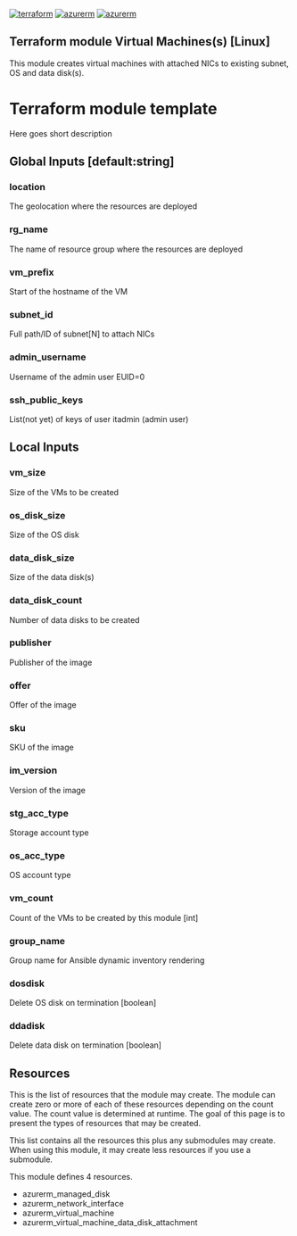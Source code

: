 [![terraform](https://img.shields.io/badge/terraform-0.12-brightgreen.svg)](https://www.terraform.io/upgrade-guides/0-12.html)
[![azurerm](https://img.shields.io/badge/azurerm-1.29-brightgreen.svg)](https://github.com/terraform-providers/terraform-provider-azurerm)
[![azurerm](https://img.shields.io/badge/azurerm-2.0-orange.svg)](https://www.terraform.io/docs/providers/azurerm/guides/2.0-upgrade-guide.html)

## Terraform module Virtual Machines(s) [Linux]
This module creates virtual machines with attached NICs to existing subnet, OS and data disk(s).

# Terraform module template
Here goes short description

## Global Inputs [default:string]
### location
The geolocation where the resources are deployed
### rg_name
The name of resource group where the resources are deployed
### vm_prefix
Start of the hostname of the VM
### subnet_id
Full path/ID of subnet[N] to attach NICs
### admin_username
Username of the admin user EUID=0
### ssh_public_keys
List(not yet) of keys of user itadmin (admin user)

## Local Inputs
### vm_size
Size of the VMs to be created
### os_disk_size
Size of the OS disk
### data_disk_size
Size of the data disk(s)
### data_disk_count
Number of data disks to be created
### publisher
Publisher of the image
### offer
Offer of the image
### sku
SKU of the image
### im_version
Version of the image
### stg_acc_type
Storage account type
### os_acc_type
OS account type
### vm_count
Count of the VMs to be created by this module [int]
### group_name
Group name for Ansible dynamic inventory rendering
### dosdisk
Delete OS disk on termination [boolean]
### ddadisk
Delete data disk on termination [boolean]

## Resources
This is the list of resources that the module may create. The module can create zero or more of each of these resources depending on the  count  value. The count value is determined at runtime. The goal of this page is to present the types of resources that may be created.

This list contains all the resources this plus any submodules may create. When using this module, it may create less resources if you use a submodule.

This module defines 4 resources.
 - azurerm_managed_disk
 - azurerm_network_interface
 - azurerm_virtual_machine
 - azurerm_virtual_machine_data_disk_attachment


